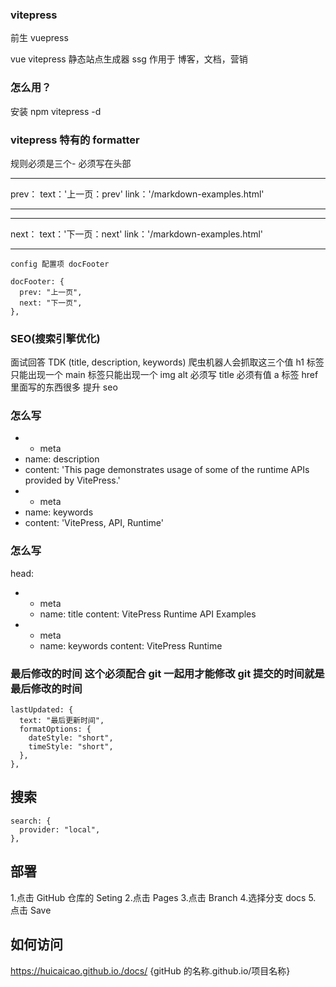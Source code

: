 ### vitepress

前生 vuepress

vue vitepress 静态站点生成器 ssg
作用于 博客，文档，营销

### 怎么用？

安装 npm vitepress -d

### vitepress 特有的 formatter

规则必须是三个- 必须写在头部

---

prev：
text：'上一页：prev'
link：'/markdown-examples.html'

---

---

next：
text：'下一页：next'
link：'/markdown-examples.html'

---

    config 配置项 docFooter

    docFooter: {
      prev: "上一页",
      next: "下一页",
    },

### SEO(搜索引擎优化)

面试回答 TDK (title, description, keywords)
爬虫机器人会抓取这三个值
h1 标签只能出现一个
main 标签只能出现一个
img alt 必须写 title 必须有值
a 标签 href 里面写的东西很多
提升 seo

### 怎么写

- - meta
- name: description
- content: 'This page demonstrates usage of some of the runtime APIs provided by VitePress.'
- - meta
- name: keywords
- content: 'VitePress, API, Runtime'

### 怎么写

head:

- - meta
  - name: title
    content: VitePress Runtime API Examples
- - meta
  - name: keywords
    content: VitePress Runtime

### 最后修改的时间 这个必须配合 git 一起用才能修改 git 提交的时间就是最后修改的时间

    lastUpdated: {
      text: "最后更新时间",
      formatOptions: {
        dateStyle: "short",
        timeStyle: "short",
      },
    },

## 搜索

    search: {
      provider: "local",
    },

## 部署

1.点击 GitHub 仓库的 Seting 2.点击 Pages 3.点击 Branch 4.选择分支 docs 5. 点击 Save

## 如何访问
https://huicaicao.github.io./docs/
{gitHub 的名称.github.io/项目名称}
